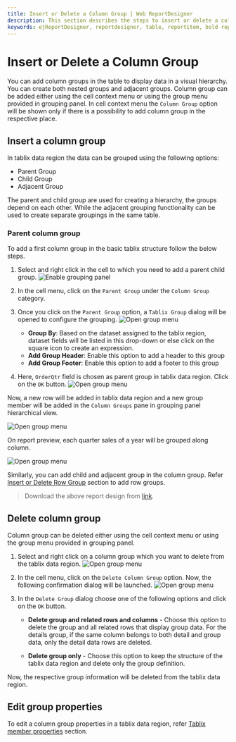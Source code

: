 ```yaml
---
title: Insert or Delete a Column Group | Web ReportDesigner
description: This section describes the steps to insert or delete a column group in table in Bold Report Designer.
keywords: ejReportDesigner, reportdesigner, table, reportitem, bold reports, documentation, help, ej, user guide, demo, samples, bold reports, bold reporting
---
```


# Insert or Delete a Column Group

You can add column groups in the table to display data in a visual hierarchy. You can create both nested groups and adjacent groups. Column group can be added either using the cell context menu or using the group menu provided in grouping panel. In cell context menu the `Column Group` option will be shown only if there is a possibility to add column group in the respective place.

## Insert a column group

In tablix data region the data can be grouped using the following options:

* Parent Group
* Child Group
* Adjacent Group

The parent and child group are used for creating a hierarchy, the groups depend on each other. While the adjacent grouping functionality can be used to create separate groupings in the same table.

### Parent column group

To add a first column group in the basic tablix structure follow the below steps.

1. Select and right click in the cell to which you need to add a parent child group.
![Enable grouping panel](/static/assets/on-premise/images/report-designer/report-items/tablix-insert-or-delete-group/open-column-group-cell-menu.png)
2. In the cell menu, click on the `Parent Group` under the `Column Group` category.
3. Once you click on the `Parent Group` option, a `Tablix Group` dialog will be opened to configure the grouping.
![Open group menu](/static/assets/on-premise/images/report-designer/report-items/tablix-insert-or-delete-group/tablix-group-dialog.png)

    * **Group By**: Based on the dataset assigned to the tablix region, dataset fields will be listed in this drop-down or else click on the square icon to create an expression.
    * **Add Group Header**: Enable this option to add a header to this group
    * **Add Group Footer**: Enable this option to add a footer to this group
4. Here, `OrderQtr` field is chosen as parent group in tablix data region. Click on the `OK` button.
![Open group menu](/static/assets/on-premise/images/report-designer/report-items/tablix-insert-or-delete-group/assign-field-for-column-parent-group.png)

Now, a new row will be added in tablix data region and a new group member will be added in the `Column Groups` pane in grouping panel hierarchical view.

![Open group menu](/static/assets/on-premise/images/report-designer/report-items/tablix-insert-or-delete-group/add-parent-group-in-column-group.png)

On report preview, each quarter sales of a year will be grouped along column.

![Open group menu](/static/assets/on-premise/images/report-designer/report-items/tablix-insert-or-delete-group/column-group-output.png)

Similarly, you can add child and adjacent group in the column group. Refer [Insert or Delete Row Group](./../../../report-items/tablix/insert-or-delete-a-row-group-ssrs/) section to add row groups.

> Download the above report design from [link](https://github.com/boldreports/resources/tree/master/docs/report-designer/tablix/insert-or-delete-a-column-group.rdl).

## Delete column group

Column group can be deleted either using the cell context menu or using the group menu provided in grouping panel.

1. Select and right click on a column group which you want to delete from the tablix data region.
![Open group menu](/static/assets/on-premise/images/report-designer/report-items/tablix-insert-or-delete-group/delete-column-group-menu.png)
2. In the cell menu, click on the `Delete Column Group` option. Now, the following confirmation dialog will be launched.
![Open group menu](/static/assets/on-premise/images/report-designer/report-items/tablix-insert-or-delete-group/delete-row-group-dialog.png)
3. In the `Delete Group` dialog choose one of the following options and click on the `OK` button.

    * **Delete group and related rows and columns** - Choose this option to delete the group and all related rows that display group data. For the details group, if the same column belongs to both detail and group data, only the detail data rows are deleted.

    * **Delete group only** - Choose this option to keep the structure of the tablix data region and delete only the group definition.

Now, the respective group information will be deleted from the tablix data region.

## Edit group properties

To edit a column group properties in a tablix data region, refer [Tablix member properties](./../../../report-items/tablix/grouping-panel/#group-member-properties) section.